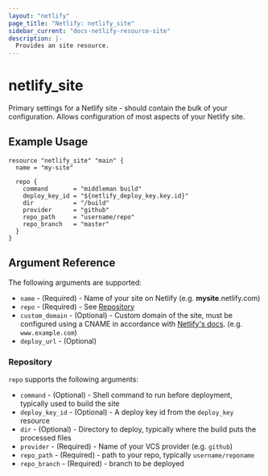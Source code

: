 ```yaml
---
layout: "netlify"
page_title: "Netlify: netlify_site"
sidebar_current: "docs-netlify-resource-site"
description: |-
  Provides an site resource.
---
```


# netlify_site

Primary settings for a Netlify site - should contain the bulk of your configuration. Allows configuration of most aspects of your Netlify site.

## Example Usage

```hcl
resource "netlify_site" "main" {
  name = "my-site"

  repo {
    command       = "middleman build"
    deploy_key_id = "${netlify_deploy_key.key.id}"
    dir           = "/build"
    provider      = "github"
    repo_path     = "username/repo"
    repo_branch   = "master"
  }
}
```

## Argument Reference

The following arguments are supported:

* `name` - (Required) - Name of your site on Netlify (e.g. **mysite**.netlify.com)
* `repo` - (Required) - See [Repository](#repo)
* `custom_domain` - (Optional) - Custom domain of the site, must be configured using a CNAME in accordance with [Netlify's docs](https://www.netlify.com/docs/custom-domains). (e.g. `www.example.com`)
* `deploy_url` - (Optional)

### Repository

`repo` supports the following arguments:

* `command` - (Optional) - Shell command to run before deployment, typically used to build the site
* `deploy_key_id` - (Optional) - A deploy key id from the `deploy_key` resource
* `dir` - (Optional) - Directory to deploy, typically where the build puts the processed files
* `provider` - (Required) - Name of your VCS provider (e.g. `github`)
* `repo_path` - (Required) - path to your repo, typically `username/reponame`
* `repo_branch` - (Required) - branch to be deployed
